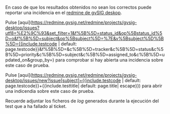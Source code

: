 En caso de que los resultados obtenidos no sean los correctos puede reportar
una incidencia en el [redmine de gvSIG deskop](https://redmine.gvsig.net/redmine/projects/gvsig-desktop/issues?set_filter=1). 

Pulse [aqui](https://redmine.gvsig.net/redmine/projects/gvsig-desktop/issues?utf8=%E2%9C%93&set_filter=1&f%5B%5D=status_id&op%5Bstatus_id%5D=o&f%5B%5D=subject&op%5Bsubject%5D=%7E&v%5Bsubject%5D%5B%5D={{include.testcode | default: page.testcode}}&f%5B%5D=&c%5B%5D=tracker&c%5B%5D=status&c%5B%5D=priority&c%5B%5D=subject&c%5B%5D=assigned_to&c%5B%5D=updated_on&group_by=) 
para comprobar si hay abierta una incidencia sobre este caso de prueba.

Pulse [aqui](https://redmine.gvsig.net/redmine/projects/gvsig-desktop/issues/new?issue[subject]={{include.testcode | default: page.testcode}}+{{include.testtitle| default: page.title| escape}}) 
para abrir una indicendia sobre este caso de prueba.

Recuerde adjuntar los ficheros de *log* generados durante la ejecución del test que a ha fallado al ticket.

